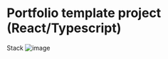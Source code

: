 # Portfolio template project (React/Typescript)

Stack
![image]({https://img.shields.io/badge/React-20232A?style=for-the-badge&logo=react&logoColor=61DAFB})
